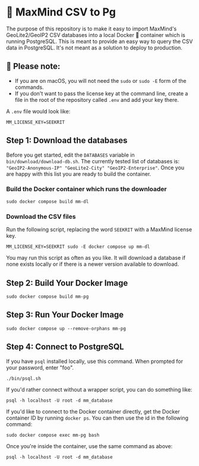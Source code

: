 # 🔎 MaxMind CSV to Pg

The purpose of this repository is to make it easy to import MaxMind's
GeoLite2/GeoIP2 CSV databases into a local Docker 🐳 container which is running
PostgreSQL. This is meant to provide an easy way to query the CSV data in
PostgreSQL. It's not meant as a solution to deploy to production.

## 🚨 Please note:

- If you are on macOS, you will not need the `sudo` or `sudo -E` form of
the commands.
- If you don't want to pass the license key at the command line, create
  a file in the root of the repository called `.env` and add your key
  there.

A `.env` file would look like:

```shell
MM_LICENSE_KEY=SEEKRIT
```

## Step 1: Download the databases

Before you get started, edit the `DATABASES` variable in
`bin/download/download-db.sh`. The currently tested list of databases is:
`"GeoIP2-Anonymous-IP" "GeoLite2-City" "GeoIP2-Enterprise"`. Once you are happy
with this list you are ready to build the container.

### Build the Docker container which runs the downloader

```shell
sudo docker compose build mm-dl
```

### Download the CSV files

Run the following script, replacing the word `SEEKRIT` with a MaxMind license
key.

```shell
MM_LICENSE_KEY=SEEKRIT sudo -E docker compose up mm-dl
```

You may run this script as often as you like. It will download a database if
none exists locally or if there is a newer version available to download.

## Step 2: Build Your Docker Image

```shell
sudo docker compose build mm-pg
```

## Step 3: Run Your Docker Image

```shell
sudo docker compose up --remove-orphans mm-pg
```

## Step 4: Connect to PostgreSQL

If you have `psql` installed locally, use this command. When prompted for your password, enter "foo".

```shell
./bin/psql.sh
```

If you'd rather connect without a wrapper script, you can do something like:

```shell
psql -h localhost -U root -d mm_database
```

If you'd like to connect to the Docker container directly, get the Docker
container ID by running `docker ps`. You can then use the id in the following
command:

```shell
sudo docker compose exec mm-pg bash
```

Once you're inside the container, use the same command as above:

```shell
psql -h localhost -U root -d mm_database
```
